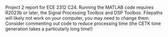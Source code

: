 Project 2 report for ECE 2312 C24. Running the MATLAB code requires R2023b or later, the Signal Processing Toolbox and DSP Toolbox.
Filepaths will likely not work on your computer, you may need to change them.
Consider commenting out code to reduce processing time (the CETK tone generation takes a particularly long time!)

